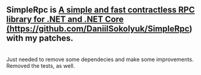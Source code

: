 ## SimpleRpc is <a href="https://github.com/DaniilSokolyuk/SimpleRpc" target="_blank"><b>A simple and fast contractless RPC library for .NET and .NET Core (https://github.com/DaniilSokolyuk/SimpleRpc)</b></a> with my patches. 
<br/>
Just needed to remove some dependecies and make some improvements. Removed the tests, as well.
<br/>